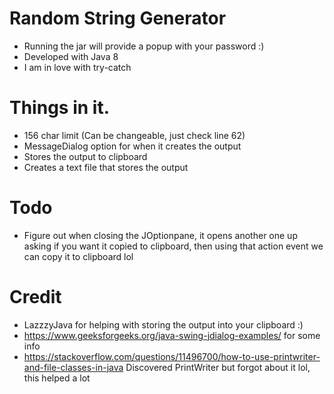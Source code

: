 # Random String Generator

- Running the jar will provide a popup with your password :)
- Developed with Java 8
- I am in love with try-catch 


# Things in it.

- 156 char limit (Can be changeable, just check line 62)
- MessageDialog option for when it creates the output
- Stores the output to clipboard 
- Creates a text file that stores the output

# Todo
- Figure out when closing the JOptionpane, it opens another one up asking if you want it copied to clipboard, then using that action event we can copy it to clipboard lol

# Credit

- LazzzyJava for helping with storing the output into your clipboard :)
- https://www.geeksforgeeks.org/java-swing-jdialog-examples/ for some info
- https://stackoverflow.com/questions/11496700/how-to-use-printwriter-and-file-classes-in-java Discovered PrintWriter but forgot about it lol, this helped a lot
